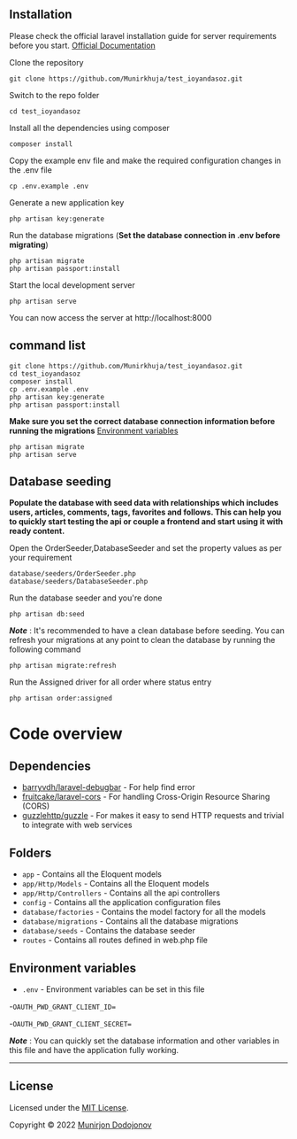 
## Installation

Please check the official laravel installation guide for server requirements before you start. [Official Documentation](https://laravel.com/docs/5.4/installation#installation)

Clone the repository
    
    git clone https://github.com/Munirkhuja/test_ioyandasoz.git
    
Switch to the repo folder

    cd test_ioyandasoz

Install all the dependencies using composer

    composer install

Copy the example env file and make the required configuration changes in the .env file

    cp .env.example .env

Generate a new application key

    php artisan key:generate

Run the database migrations (**Set the database connection in .env before migrating**)

    php artisan migrate
    php artisan passport:install

Start the local development server

    php artisan serve

You can now access the server at http://localhost:8000

## command list
    git clone https://github.com/Munirkhuja/test_ioyandasoz.git
    cd test_ioyandasoz
    composer install
    cp .env.example .env
    php artisan key:generate
    php artisan passport:install
    
**Make sure you set the correct database connection information before running the migrations** [Environment variables](#environment-variables)

    php artisan migrate
    php artisan serve

## Database seeding

**Populate the database with seed data with relationships which includes users, articles, comments, tags, favorites and follows. This can help you to quickly start testing the api or couple a frontend and start using it with ready content.**

Open the OrderSeeder,DatabaseSeeder and set the property values as per your requirement

    database/seeders/OrderSeeder.php
    database/seeders/DatabaseSeeder.php

Run the database seeder and you're done

    php artisan db:seed

***Note*** : It's recommended to have a clean database before seeding. You can refresh your migrations at any point to clean the database by running the following command

    php artisan migrate:refresh
    
Run the Assigned driver for all order where status entry   

    php artisan order:assigned


# Code overview

## Dependencies

- [barryvdh/laravel-debugbar](https://github.com/barryvdh/laravel-debugbar) - For help find error
- [fruitcake/laravel-cors](https://github.com/fruitcake/laravel-cors) - For handling Cross-Origin Resource Sharing (CORS)
- [guzzlehttp/guzzle](https://github.com/guzzle/guzzle) - For makes it easy to send HTTP requests and trivial to integrate with web services

## Folders

- `app` - Contains all the Eloquent models
- `app/Http/Models` - Contains all the Eloquent models
- `app/Http/Controllers` - Contains all the api controllers
- `config` - Contains all the application configuration files
- `database/factories` - Contains the model factory for all the models
- `database/migrations` - Contains all the database migrations
- `database/seeds` - Contains the database seeder
- `routes` - Contains all routes defined in web.php file

## Environment variables

- `.env` - Environment variables can be set in this file


-`OAUTH_PWD_GRANT_CLIENT_ID=`

-`OAUTH_PWD_GRANT_CLIENT_SECRET=`

***Note*** : You can quickly set the database information and other variables in this file and have the application fully working.

----------
## License

Licensed under the [MIT License](http://opensource.org/licenses/MIT).

Copyright © 2022 [Munirjon Dodojonov](https://www.linkedin.com/in/munirjon-dodojonov-6b070422b)

